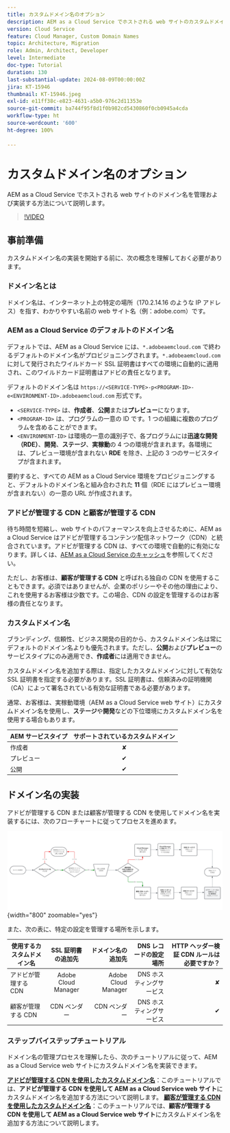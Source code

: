 ```yaml
---
title: カスタムドメイン名のオプション
description: AEM as a Cloud Service でホストされる web サイトのカスタムドメイン名を管理および実装する方法について説明します。
version: Cloud Service
feature: Cloud Manager, Custom Domain Names
topic: Architecture, Migration
role: Admin, Architect, Developer
level: Intermediate
doc-type: Tutorial
duration: 130
last-substantial-update: 2024-08-09T00:00:00Z
jira: KT-15946
thumbnail: KT-15946.jpeg
exl-id: e11ff38c-e823-4631-a5b0-976c2d11353e
source-git-commit: ba744f95f8d1f0b982cd5430860f0cb0945a4cda
workflow-type: ht
source-wordcount: '600'
ht-degree: 100%

---
```


# カスタムドメイン名のオプション

AEM as a Cloud Service でホストされる web サイトのドメイン名を管理および実装する方法について説明します。

>[!VIDEO](https://video.tv.adobe.com/v/3432632?quality=12&learn=on)

## 事前準備

カスタムドメイン名の実装を開始する前に、次の概念を理解しておく必要があります。

### ドメイン名とは

ドメイン名は、インターネット上の特定の場所（170.2.14.16 のような IP アドレス）を指す、わかりやすい名前の web サイト名（例：adobe.com）です。

### AEM as a Cloud Service のデフォルトのドメイン名

デフォルトでは、AEM as a Cloud Service には、`*.adobeaemcloud.com` で終わるデフォルトのドメイン名がプロビジョニングされます。`*.adobeaemcloud.com` に対して発行されたワイルドカード SSL 証明書はすべての環境に自動的に適用され、このワイルドカード証明書はアドビの責任となります。

デフォルトのドメイン名は `https://<SERVICE-TYPE>-p<PROGRAM-ID>-e<ENVIRONMENT-ID>.adobeaemcloud.com` 形式です。

- `<SERVICE-TYPE>` は、**作成者**、**公開**&#x200B;または&#x200B;**プレビュー**&#x200B;になります。
- `<PROGRAM-ID>` は、プログラムの一意の ID です。1 つの組織に複数のプログラムを含めることができます。
- `<ENVIRONMENT-ID>` は環境の一意の識別子で、各プログラムには&#x200B;**迅速な開発（RDE）**、**開発**、**ステージ**、**実稼動**&#x200B;の 4 つの環境が含まれます。各環境には、プレビュー環境が含まれない **RDE** を除き、上記の 3 つのサービスタイプが含まれます。

要約すると、すべての AEM as a Cloud Service 環境をプロビジョニングすると、デフォルトのドメイン名と組み合わされた **11** 個（RDE にはプレビュー環境が含まれない）の一意の URL が作成されます。

### アドビが管理する CDN と顧客が管理する CDN

待ち時間を短縮し、web サイトのパフォーマンスを向上させるために、AEM as a Cloud Service はアドビが管理するコンテンツ配信ネットワーク（CDN）と統合されています。アドビが管理する CDN は、すべての環境で自動的に有効になります。詳しくは、[AEM as a Cloud Service のキャッシュ](../caching/overview.md)を参照してください。

ただし、お客様は、**顧客が管理する CDN** と呼ばれる独自の CDN を使用することもできます。必須ではありませんが、企業のポリシーやその他の理由により、これを使用するお客様は少数です。この場合、CDN の設定を管理するのはお客様の責任となります。

### カスタムドメイン名

ブランディング、信頼性、ビジネス開発の目的から、カスタムドメイン名は常にデフォルトのドメイン名よりも優先されます。ただし、**公開**&#x200B;および&#x200B;**プレビュー**&#x200B;のサービスタイプにのみ適用でき、**作成者**&#x200B;には適用できません。

カスタムドメイン名を追加する際は、指定したカスタムドメインに対して有効な SSL 証明書を指定する必要があります。SSL 証明書は、信頼済みの証明機関（CA）によって署名されている有効な証明書である必要があります。

通常、お客様は、実稼動環境（AEM as a Cloud Service web サイト）にカスタムドメイン名を使用し、**ステージ**&#x200B;や&#x200B;**開発**&#x200B;などの下位環境にカスタムドメイン名を使用する場合もあります。

| AEM サービスタイプ | サポートされているカスタムドメイン |
|---------------------|:-----------------------:|
| 作成者 | ✘ |
| プレビュー | ✔ |
| 公開 | ✔ |

## ドメイン名の実装

アドビが管理する CDN または顧客が管理する CDN を使用してドメイン名を実装するには、次のフローチャートに従ってプロセスを進めます。

![ドメイン名管理フローチャート](./assets/domain-name-management-flowchart.png){width="800" zoomable="yes"}

また、次の表に、特定の設定を管理する場所を示します。

| 使用するカスタムドメイン名 | SSL 証明書の追加先 | ドメイン名の追加先 | DNS レコードの設定場所 | HTTP ヘッダー検証 CDN ルールは必要ですか？ |
|---------------------|:-----------------------:|-----------------------:|-----------------------:|-----------------------:|
| アドビが管理する CDN | Adobe Cloud Manager | Adobe Cloud Manager | DNS ホスティングサービス | ✘ |
| 顧客が管理する CDN | CDN ベンダー | CDN ベンダー | DNS ホスティングサービス | ✔ |

### ステップバイステップチュートリアル

ドメイン名の管理プロセスを理解したら、次のチュートリアルに従って、AEM as a Cloud Service web サイトにカスタムドメイン名を実装できます。

**[アドビが管理する CDN を使用したカスタムドメイン名](./custom-domain-name-with-adobe-managed-cdn.md)**：このチュートリアルでは、**アドビが管理する CDN を使用して AEM as a Cloud Service web サイト**にカスタムドメイン名を追加する方法について説明します。
**[顧客が管理する CDN を使用したカスタムドメイン名](./custom-domain-names-with-customer-managed-cdn.md)**：このチュートリアルでは、**顧客が管理する CDN を使用して AEM as a Cloud Service web サイト**&#x200B;にカスタムドメイン名を追加する方法について説明します。
